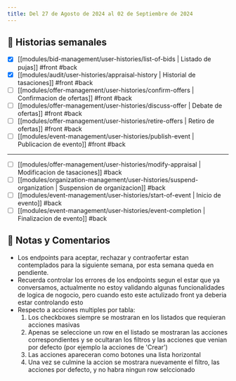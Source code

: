 ```yaml
---
title: Del 27 de Agosto de 2024 al 02 de Septiembre de 2024
---
```


## 🎯 Historias semanales

- [x] [[modules/bid-management/user-histories/list-of-bids | Listado de pujas]] #front #back
- [x] [[modules/audit/user-histories/appraisal-history | Historial de tasaciones]] #front #back
- [ ] [[modules/offer-management/user-histories/confirm-offers | Confirmacion de ofertas]] #front #back
- [ ] [[modules/offer-management/user-histories/discuss-offer | Debate de ofertas]] #front #back
- [ ] [[modules/offer-management/user-histories/retire-offers | Retiro de ofertas]] #front #back
- [ ] [[modules/event-management/user-histories/publish-event | Publicacion de evento]] #front #back

---

- [ ] [[modules/offer-management/user-histories/modify-appraisal | Modificacion de tasaciones]] #back
- [ ] [[modules/organization-management/user-histories/suspend-organization | Suspension de organizacion]] #back
- [ ] [[modules/event-management/user-histories/start-of-event | Inicio de evento]] #back
- [ ] [[modules/event-management/user-histories/event-completion | Finalizacion de evento]] #back

## 📑 Notas y Comentarios

- Los endpoints para aceptar, rechazar y contraofertar estan contemplados para la siguiente semana, por esta semana queda en pendiente.
- Recuerda controlar los errores de los endpoints segun el estar que ya conversamos, actualmente no estoy validando algunas funcionalidades de logica de nogocio, pero cuando esto este actulizado front ya deberia estar controlando esto
- Respecto a acciones multiples por tabla:
  1. Los checkboxes siempre se mostraran en los listados que requieran acciones masivas
  2. Apenas se seleccione un row en el listado se mostraran las acciones correspondientes y se ocultaran los filtros y las acciones que venian por defecto (por ejemplo la acciones de 'Crear')
  3. Las acciones apareceran como botones una lista horizontal
  4. Una vez se culmine la accion se mostrara nuevamente el filtro, las acciones por defecto, y no habra ningun row selccionado

